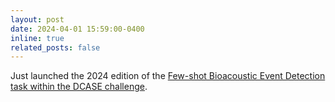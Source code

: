 ```yaml
---
layout: post
date: 2024-04-01 15:59:00-0400
inline: true
related_posts: false 
---
```


Just launched the 2024 edition of the [Few-shot Bioacoustic Event Detection task within the DCASE challenge](https://dcase.community/challenge2024/task-few-shot-bioacoustic-event-detection). 
